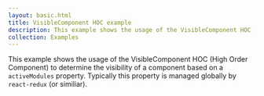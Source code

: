 ```yaml
---
layout: basic.html
title: VisibleComponent HOC example
description: This example shows the usage of the VisibleComponent HOC (High Order Component).
collection: Examples
---
```


This example shows the usage of the VisibleComponent HOC (High Order Component) to
determine the visibility of a component based on a `activeModules` property. Typically
this property is managed globally by `react-redux` (or similiar).
